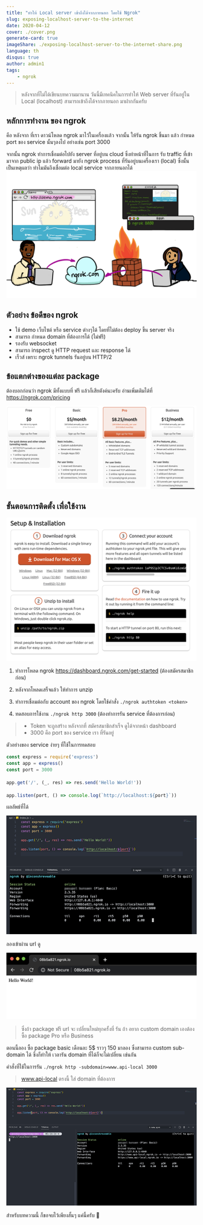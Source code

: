 ```yaml
---
title: "ทำให้ Local server เข้าถึงได้จากภายนอก โดยใช้ Ngrok"
slug: exposing-localhost-server-to-the-internet
date: 2020-04-12
cover: ./cover.png
generate-card: true
imageShare: ./exposing-localhost-server-to-the-internet-share.png
language: th
disqus: true
author: admin1
tags:
    - ngrok
---
```


>หลังจากที่ไม่ได้เขียนบทความมานาน วันนี้มีเทคนิคในการทำให้ Web server ที่รันอยู่ใน Local (localhost) สามารถเข้าถึงได้จากภายนอก มาฝากกันครับ

## หลักการทำงาน ของ ngrok

คือ หลังจาก ที่เรา ดาวน์โหลด ngrok มาไว้ในเครื่องแล้ว จากนั้น ให้รัน ngrok ขึ้นมา แล้ว กำหนด port ของ service นั้นๆลงไป อย่างเช่น port 3000
 
จากนั้น ngrok ทำการเชื่อมต่อไปยัง server ที่อยู่บน cloud ซึ่งทำหน้าที่ในการ รับ traffic ที่เข้ามาจาก public ip แล้ว forward มายัง ngrok process ที่รันอยู่บนเครื่องเรา (local) ซึ่งนั้น เป็นเหตุผลว่า ทำไมมันถึงเชื่อมต่อ local service จากภายนอกได้
![alt text](demo.png)

## ตัวอย่าง ข้อดีของ ngrok
- ใช้ demo เว็บไซต์ หรือ service ต่างๆได้ โดยที่ไม่ต้อง deploy ขึ้น server จริง
- สามารถ กำหนด domain ที่ต้องการได้ (ไม่ฟรี)
- รองรับ websocket
- สามารถ inspect ดู HTTP request และ response ได้
- เร็วส์ เพราะ ngrok tunnels รันอยู่บน HTTP/2

## ข้อแตกต่างของแต่ละ package
ต้องบอกก่อนว่า ngrok มีทั้งแบบที่ ฟรี แล้วก็เสียตังค์นะครับ อ่านเพิ่มเติมได้ที่ <a href="https://ngrok.com/pricing" target="_blank">https://ngrok.com/pricing</a>

![alt text](pricing.png)

## ขั้นตอนการติดตั้ง เพื่อใช้งาน

![alt text](ngrok.png)

1. ทำการโหลด ngrok <a href="https://dashboard.ngrok.com/get-started" target="_blank">https://dashboard.ngrok.com/get-started</a> (ต้องสมัครสมาชิกก่อน)

2. หลังจากโหลดเสร็จแล้ว ให้ทำการ unzip

3. ทำการเชื่อมต่อกับ account ของ ngrok โดยใช้คำสั่ง `./ngrok authtoken <token>`

4. ทดสอบการใช้งาน `./ngrok http 3000` (ต้องทำการรัน service ที่ต้องการก่อน)

> * Token จะถูกสร้าง หลังจากที่ สมัครสมาชิกสำเร็จ ดูได้จากหน้า dashboard
> * 3000 คือ port ของ service เรา ที่รันอยู่

ตัวอย่างของ service ง่ายๆ ที่ใช้ในการทดสอบ

``` javascript
const express = require('express')
const app = express()
const port = 3000

app.get('/', (_, res) => res.send('Hello World!'))

app.listen(port, () => console.log(`http://localhost:${port}`))

```

ผลลัพธ์ที่ได้

![alt text](result.png)

ลองเข้าผ่าน url ดู

![alt text](test.png)

> ซึ่งถ้า package ฟรี url จะ เปลี่ยนใหม่ทุกครั้งที่ รัน ถ้า อยาก custom domain เองต้องซื้อ package Pro หรือ Business

ตอนนี้ลอง ซื้อ package basic เดือนละ 5$ ราวๆ 150 มาลอง ซึ่งสามารถ custom sub-domain ได้ ซึ่งก็ทำให้ เวลารัน domain ที่ได้ก็จะไม่เปลี่ยน เช่นกัน

คำสั่งที่ใช้ในการรัน `./ngrok http -subdomain=www.api-local 3000`

> www.api-local ตรงนี้ ใส่ domain ที่ต้องการ

![alt text](cover.png)

สำหรับบทความนี้ ก็ขอจบไว้เพียงสั้นๆ แค่นี้ครับ 🙈